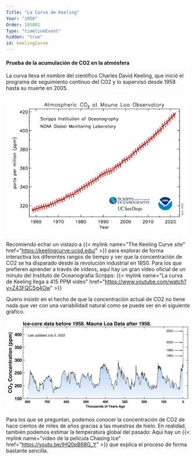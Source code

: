 ```yaml
---
Title: "La Curva de Keeling"
Year: "1958"
Order: 195801
Type: "timelineEvent"
hidden: "true"
id: keelingCurve
---
```


#### Prueba de la acumulación de CO2 en la atmósfera

La curva lleva el nombre del científico Charles David Keeling, que inició el programa de seguimiento continuo del CO2 y lo supervisó desde 1958 hasta su muerte en 2005.

![](/img/ecology/timelines/main/co2_data_mlo.png)

Recomiendo echar un vistazo a {{< mylink name="The Keeling Curve site" href="https://keelingcurve.ucsd.edu/"  >}} para explorar de forma interactiva los diferentes rangos de tiempo y ver que la concentración de CO2 se ha disparado desde la revolución industrial en 1850. Para los que prefieren aprender a través de vídeos, aquí hay un gran vídeo oficial de un minuto del Instituto de Oceanografía Scripps: {{< mylink name="La curva de Keeling llega a 415 PPM video" href="https://www.youtube.com/watch?v=Z43FQCSg4Ow" >}}

Quiero insistir en el hecho de que la concentración actual de CO2 no tiene nada que ver con una variabilidad natural como se puede ver en el siguiente gráfico.

![](/img/ecology/timelines/main/co2_800k.png)

Para los que se preguntan, podemos conocer la concentración de CO2 de hace cientos de miles de años gracias a las muestras de hielo. En realidad, también podemos estimar la temperatura global del pasado: Aquí hay un {{< mylink name="video de la película Chasing Ice" href="https://youtu.be/lHQ0pB68G_Y" >}} que explica el proceso de forma bastante sencilla.